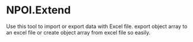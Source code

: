 # NPOI.Extend
Use this tool to import or export data with Excel file.  export object array to an excel file or create object array from excel file so easily.
